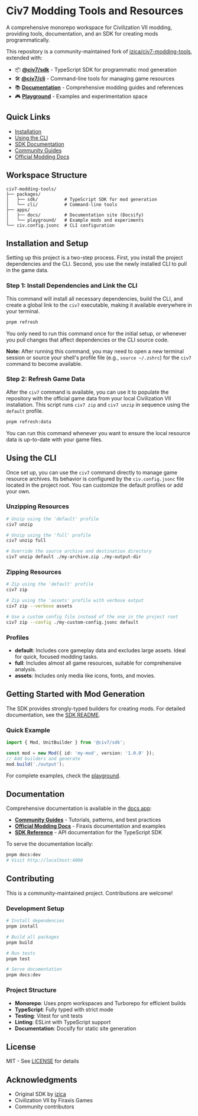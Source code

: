 # Civ7 Modding Tools and Resources

A comprehensive monorepo workspace for Civilization VII modding, providing tools, documentation, and an SDK for creating mods programmatically.

This repository is a community-maintained fork of [izica/civ7-modding-tools](https://github.com/izica/civ7-modding-tools), extended with:
- 📦 **[@civ7/sdk](packages/sdk)** - TypeScript SDK for programmatic mod generation
- 🛠️ **[@civ7/cli](packages/cli)** - Command-line tools for managing game resources
- 📚 **[Documentation](apps/docs)** - Comprehensive modding guides and references
- 🎮 **[Playground](apps/playground)** - Examples and experimentation space

## Quick Links
- [Installation](#installation-and-setup)
- [Using the CLI](#using-the-cli)
- [SDK Documentation](packages/sdk/README.md)
- [Community Guides](apps/docs/site/community/)
- [Official Modding Docs](apps/docs/site/civ7-official/modding/)

## Workspace Structure

```
civ7-modding-tools/
├── packages/
│   ├── sdk/          # TypeScript SDK for mod generation
│   └── cli/          # Command-line tools
├── apps/
│   ├── docs/         # Documentation site (Docsify)
│   └── playground/   # Example mods and experiments
└── civ.config.jsonc  # CLI configuration
```

## Installation and Setup

Setting up this project is a two-step process. First, you install the project dependencies and the CLI. Second, you use the newly installed CLI to pull in the game data.

### Step 1: Install Dependencies and Link the CLI

This command will install all necessary dependencies, build the CLI, and create a global link to the `civ7` executable, making it available everywhere in your terminal.

```bash
pnpm refresh
```
You only need to run this command once for the initial setup, or whenever you pull changes that affect dependencies or the CLI source code.

**Note:** After running this command, you may need to open a new terminal session or source your shell's profile file (e.g., `source ~/.zshrc`) for the `civ7` command to become available.

### Step 2: Refresh Game Data

After the `civ7` command is available, you can use it to populate the repository with the official game data from your local Civilization VII installation. This script runs `civ7 zip` and `civ7 unzip` in sequence using the `default` profile.

```bash
pnpm refresh:data
```

You can run this command whenever you want to ensure the local resource data is up-to-date with your game files.

## Using the CLI

Once set up, you can use the `civ7` command directly to manage game resource archives. Its behavior is configured by the `civ.config.jsonc` file located in the project root. You can customize the default profiles or add your own.

### Unzipping Resources
```bash
# Unzip using the 'default' profile
civ7 unzip

# Unzip using the 'full' profile
civ7 unzip full

# Override the source archive and destination directory
civ7 unzip default ./my-archive.zip ./my-output-dir
```

### Zipping Resources
```bash
# Zip using the 'default' profile
civ7 zip

# Zip using the 'assets' profile with verbose output
civ7 zip --verbose assets

# Use a custom config file instead of the one in the project root
civ7 zip --config ./my-custom-config.jsonc default
```

### Profiles
- **default**: Includes core gameplay data and excludes large assets. Ideal for quick, focused modding tasks.
- **full**: Includes almost all game resources, suitable for comprehensive analysis.
- **assets**: Includes only media like icons, fonts, and movies.


## Getting Started with Mod Generation

The SDK provides strongly-typed builders for creating mods. For detailed documentation, see the [SDK README](packages/sdk/README.md).

### Quick Example

```typescript
import { Mod, UnitBuilder } from '@civ7/sdk';

const mod = new Mod({ id: 'my-mod', version: '1.0.0' });
// Add builders and generate
mod.build('./output');
```

For complete examples, check the [playground](apps/playground/src/examples/).







## Documentation

Comprehensive documentation is available in the [docs app](apps/docs/):

- **[Community Guides](apps/docs/site/community/)** - Tutorials, patterns, and best practices
- **[Official Modding Docs](apps/docs/site/civ7-official/modding/)** - Firaxis documentation and examples
- **[SDK Reference](packages/sdk/)** - API documentation for the TypeScript SDK

To serve the documentation locally:

```bash
pnpm docs:dev
# Visit http://localhost:4000
```

## Contributing

This is a community-maintained project. Contributions are welcome!

### Development Setup

```bash
# Install dependencies
pnpm install

# Build all packages
pnpm build

# Run tests
pnpm test

# Serve documentation
pnpm docs:dev
```

### Project Structure

- **Monorepo**: Uses pnpm workspaces and Turborepo for efficient builds
- **TypeScript**: Fully typed with strict mode
- **Testing**: Vitest for unit tests
- **Linting**: ESLint with TypeScript support
- **Documentation**: Docsify for static site generation

## License

MIT - See [LICENSE](LICENSE) for details

## Acknowledgments

- Original SDK by [izica](https://github.com/izica/civ7-modding-tools)
- Civilization VII by Firaxis Games
- Community contributors